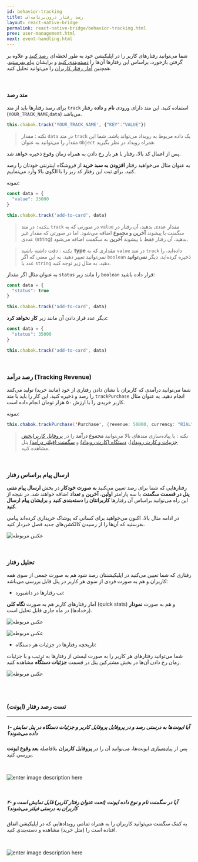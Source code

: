 ```yaml
---
id: behavior-tracking
title: رصد رفتار درون‌برنامه‌ای
layout: react-native-bridge
permalink: react-native-bridge/behavior-tracking.html
prev: user-management.html
next: event-handling.html
---
```


شما می‌توانید رفتارهای کاربر را در اپلیکیشن خود به طور لحظه‌ای [رصد کنید](/react-native-bridge/behavior-tracking.html#متد-رصد) و علاوه بر گرفتن بازخورد، براساس این رفتارها آن‌ها را [دسته‌بندی کنید](/panel/dashboard.html#سگمنت) و برایشان [پیام بفرستید](/react-native-bridge/behavior-tracking.html#ارسال-پیام-براساس-رفتار). همچنین [آمار رفتار کاربران](/react-native-bridge/behavior-tracking.html#تحلیل-رفتار) را می‌توانید تحلیل کنید.

<Br>

### متد رصد 

برای رصد رفتارها باید از متد `track` استفاده کنید. این متد دارای ورودی **نام** و **داده** رفتار (`YOUR_TRACK_NAME`,`data`) می‌باشد.


```javascript
this.chabok.track('YOUR_TRACK_NAME', {"KEY":"VALUE"})
```

> نکته : مقدار `data` در متد `track` یک داده مربوط به رویداد‌ می‌تواند باشد. شما این مقدار را می‌توانید به عنوان `Object` همراه رویداد‌ در نظر بگیرید.


پس از اعمال کد بالا، رفتار با هر بار رخ دادن به همراه زمان وقوع ذخیره خواهد شد.

 به عنوان مثال می‌خواهید رفتار **افزودن به سبد خرید** از فروشگاه اینترنتی خودتان را رصد کنید. برای ثبت این رفتار کد زیر را با الگوی بالا وارد می‌نماییم.

نمونه:

```javascript
const data = {
  "value": 35000
}

this.chabok.track('add-to-card', data)
```

>‍‍‍`نکته:` در متد `track` در صورتی که به `value` مقدار عددی بدهید، آن رفتار در سگمنت با پیشوند **آخرین و مجموع** اضافه می‌شود. اما در صورتی که مقدار غیر عددی (string) بدهید، آن رفتار فقط با پیشوند **آخرین** به سگمنت اضافه می‌شود.

> `نکته` : دقت داشته باشید  **type** مقداری که به `value` در متد `track` داده‌اید، را نمی‌توانید تغییر دهید. به این معنی که اگر `boolean` ذخیره کرده‌اید، دیگر **نمی‌توانید** عدد یا `string` دهید. به مثال زیر توجه کنید.

به عنوان مثال اگر مقدار `status` را مانند زیر `boolean` قرار داده باشید:


```javascript
const data = {
  "status": true
}

this.chabok.track('add-to-card', data)
```

دیگر عدد قرار دادن آن مانند زیر **کار نخواهد کرد:**


```javascript
const data = {
  "status": 35000
}

this.chabok.track('add-to-card', data)
```

<Br>

### رصد درآمد (Tracking Revenue)

شما می‌توانید در‌آمدی که کاربران با نشان دادن رفتاری از خود (مانند خرید) تولید می‌کنند را رصد و ذخیره کنید. این کار را باید با متد `trackPurchase` انجام دهید. به عنوان مثال کاربر خریدی را با ارزش ۵۰ هزار تومان انجام داده است.

نمونه:

```java
this.chabok.trackPurchase('Purchase', {revenue: 50000, currency: "RIAL"});
```

>  نکته : با پیاده‌سازی متدهای بالا می‌توانید **مجموع درآمد** را در [پروفایل کاربر(بخش جزییات و کارت‌ رویداد)](/panel/users.html#%D9%BE%D8%B1%D9%88%D9%81%D8%A7%DB%8C%D9%84-%DA%A9%D8%A7%D8%B1%D8%A8%D8%B1)، [دستگاه (کارت رویداد)](/panel/users.html#%D8%AC%D8%B2%D8%A6%DB%8C%D8%A7%D8%AA-%D8%AF%D8%B3%D8%AA%DA%AF%D8%A7%D9%87) و [سگمنت (فیلتر درآمد)](/panel/segment.html#%D8%AF%D8%B1%D8%A2%D9%85%D8%AF) پنل مشاهده کنید.

<Br>

### ارسال پیام براساس رفتار

رفتارهایی که شما برای رصد تعیین می‌کنید **به صورت خودکار** در بخش **ارسال پیام متنی پنل در قسمت سگمنت** با سه پارامتر **اولین**، **آخرین** و **تعداد** اضافه خواهند شد. در نتیجه از این راه می‌توانید براساس آن رفتارها **کاربرانتان را دسته‌بندی کنید** و **برایشان پیام ارسال کنید**. 

در ادامه مثال بالا، اکنون می‌خواهید برای کسانی که پوشاک خریداری کرده‌اند پیامی بفرستید که آن‌ها را از رسیدن کالکشن‌های جدید فصل خبردار کنید.

![عکس مربوطه](http://uupload.ir/files/p1lb_behavior-based-push.png)


<Br>

### تحلیل رفتار 

رفتاری که شما تعیین می‌کنید در اپلیکیشنتان رصد شود هم به صورت جمعی از سوی همه کاربران و هم به صورت فردی از سوی هر کاربر در پنل قابل بررسی می‌باشد:

- تب رفتارها در داشبورد:

آمار رفتارهای کاربر هم به صورت **نگاه کلی** (quick stats) و هم به صورت **نمودار** (رخدادها) در ماه جاری قابل تحلیل است.

![عکس مربوطه](http://uupload.ir/files/9d6k_behaviors2.png)

![عکس مربوطه](http://uupload.ir/files/q4pk_behaviors.png)

- تاریخچه رفتارها در جزئیات هر دستگاه:

شما می‌توانید رفتارهای هر کاربر را به صورت لیستی از رفتارها به ترتیب و با جزئیات زمان رخ دادن آن‌ها در بخش مشترکین پنل در قسمت **جزئیات دستگاه** مشاهده کنید.

![عکس مربوطه](http://uupload.ir/files/xurb_activity.png)

<br><br>

### تست رصد رفتار (ایونت)
---

##### ۱- آیا ایونت‌ها به درستی رصد و در پروفایل پروفایل کاربر و جزئیات دستگاه در پنل نمایش داده می‌شوند؟

پس از [پیاده‌سازی](/android/behavior-tracking.html) ایونت‌ها، می‌توانید آن را در **پروفایل کاربران** بلافاصله **بعد وقوع ایونت** بررسی کنید.

<br>

![enter image description here](http://uupload.ir/files/u9ki_event-test-in-user-profile.png)

<br>

#####  ۲- آیا در سگمنت نام و نوع داده ایونت (تحت عنوان رفتار کاربر) قابل نمایش است و کاربران به درستی فیلتر می‌شوند؟
به کمک سگمنت می‌توانید  کاربران  را به همراه تمامی رویدادهایی که در اپلیکیشن اتفاق افتاده است را (مثل خرید) مشاهده و دسته‌بندی کنید.

<br>

![enter image description here](http://uupload.ir/files/m57a_event-test-in-segment.png)
